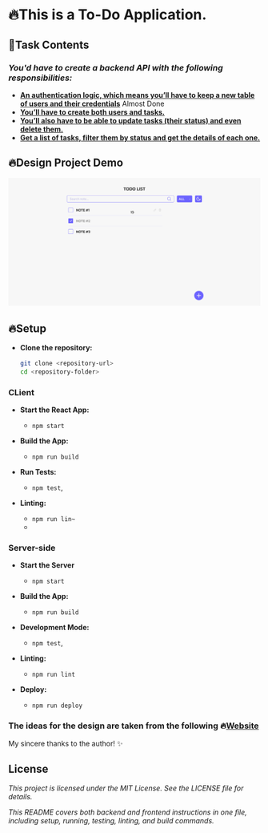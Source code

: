 
# 🔥This is a To-Do Application.

## 📝Task Contents 

### *You'd have to create a backend API with the following responsibilities:*
- [**An authentication logic, which means you’ll have to keep a new table of users and their credentials**]() Almost Done 
- [**You’ll have to create both users and tasks.**]()
- [**You’ll also have to be able to update tasks (their status) and even delete them.**]()
- [**Get a list of tasks, filter them by status and get the details of each one.**]()


## 🔥Design Project Demo

![SCREENSHOT](../DESIGN/assets/light%20theme/preview-to-do.png)

## 🔥Setup

- **Clone the repository:**

   ```bash
   git clone <repository-url>
   cd <repository-folder>

### CLient
- **Start the React App:**
  - `npm start`

- **Build the App:**
  - `npm run build`
  
- **Run Tests:**
  - `npm test`,
- **Linting:**
  - `npm run lin~`
  - 
### Server-side
- **Start the Server**
  - `npm start`
- **Build the App:**
  - `npm run build`
  
- **Development Mode:**
  - `npm test`,
- **Linting:**
  - `npm run lint
`
- **Deploy:**
  - `npm run deploy
`
  


### The ideas for the design are taken from the following  🔥[Website](https://roadmap.sh/backend/project-ideas) 
My sincere thanks to the author! ✨


## License
*This project is licensed under the MIT License. See the LICENSE file for details.*

*This README covers both backend and frontend instructions in one file, including setup, running, testing, linting, and build commands.*


